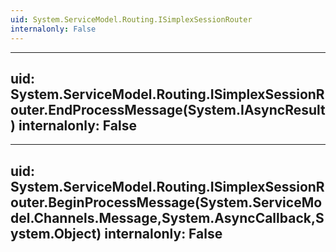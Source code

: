 ```yaml
---
uid: System.ServiceModel.Routing.ISimplexSessionRouter
internalonly: False
---
```


---
uid: System.ServiceModel.Routing.ISimplexSessionRouter.EndProcessMessage(System.IAsyncResult)
internalonly: False
---

---
uid: System.ServiceModel.Routing.ISimplexSessionRouter.BeginProcessMessage(System.ServiceModel.Channels.Message,System.AsyncCallback,System.Object)
internalonly: False
---
